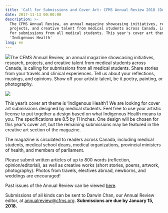 ```yaml
---
title: 'Call for Submissions and Cover Art: CFMS Annual Review 2018 (Due January 15th)'
date: 2017-11-13 00:00:00
description: >-
  The CFMS Annual Review, an annual magazine showcasing initiatives, research,
  projects, and creative talent from medical students across Canada, is calling
  for submissions from all medical students. This year's cover art theme will be
  'Indigenous Health'
lang: en
---
```



![](/uploads/versions/annual-review---x----2249-2249x---.png)The CFMS Annual Review, an annual magazine showcasing initiatives, research, projects, and creative talent from medical students across Canada, is calling for submissions from all medical students. Share stories from your travels and clinical experiences. Tell us about your reflections, musings, and opinions. Show off your artistic talent, be it poetry, painting, or photography.

![](/uploads/versions/annual-review-call-for-cover-art-submissions---x----1526-1159x---.png)

This year’s cover art theme is ‘Indigenous Health’! We are looking for cover art submissions designed by medical students. Feel free to use your artistic license to put together a design based on what Indigenous Health means to you. The specifications are 8.5 by 11 inches. One design will be chosen for this year’s cover art, but the remaining submissions may be featured in the creative art section of the magazine.

The magazine is circulated to readers across Canada, including medical students, medical school deans, medical organizations, provincial ministers of health, and members of parliament.

Please submit written articles of up to 800 words (reflection, opinion/editorial), as well as creative works (short stories, poems, artwork, photography). Photos from travels, electives abroad, newborns, and weddings are encouraged!

Past issues of the Annual Review can be viewed [here](https://www.cfms.org/resources/annual-review.html).

Submissions of all kinds can be sent to Darwin Chan, our Annual Review editor, at&nbsp;[annualreview@cfms.org](javascript:void(location.href='mailto:'+String.fromCharCode(97,110,110,117,97,108,114,101,118,105,101,119,64,99,102,109,115,46,111,114,103))). **Submissions are due by January 15, 2018.&nbsp;**